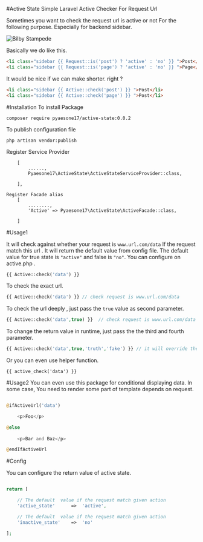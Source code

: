 #Active State
Simple Laravel Active Checker For Request Url

Sometimes you want to check the request url is active or not For the following purpose.
Especially for backend sidebar.

![Bilby Stampede](http://s22.postimg.org/acwm89mf5/Selection_011.png)

Basically we do like this.

```html
<li class="sidebar {{ Request::is('post') ? 'active' : 'no' }} ">Post</li>
<li class="sidebar {{ Request::is('page') ? 'active' : 'no' }} ">Page</li>
```
It would be nice if we can make shorter. right ?
```html
<li class="sidebar {{ Active::check('post') }} ">Post</li>
<li class="sidebar {{ Active::check('page') }} ">Post</li>
```

#Installation
To install Package
```
composer require pyaesone17/active-state:0.0.2
```

To publish configuration file
```
php artisan vendor:publish
```

Register Service Provider

```
	[
	  	......,
      	Pyaesone17\ActiveState\ActiveStateServiceProvider::class,

    ],
```
```
Register Facade alias
	[	
		........,
		'Active' => Pyaesone17\ActiveState\ActiveFacade::class,

	]
```
#Usage1

It will check against  whether your request is `www.url.com/data`
If the request match this url . It will return the default value from config file.
The default value for true state is `"active"` and false is `"no"`. You can configure on active.php .
```php
{{ Active::check('data') }} 
```
To check the exact url.
```php
{{ Active::check('data') }} // check request is www.url.com/data
```

To check the url deeply , just pass the `true` value as second parameter.
```php
{{ Active::check('data',true) }}  // check request is www.url.com/data || www.url.com/data/*
```

To change the return value in runtime, just pass the the third and fourth parameter.

```php
{{ Active::check('data',true,'truth','fake') }} // it will override the value from config file.
```
Or you can even use helper function.
```
{{ active_check('data') }}
```

#Usage2
You can even use this package for conditional displaying data.
In some case, You need to render some part of template depends on request.

```php

@ifActiveUrl('data')

	<p>Foo</p>

@else
	
	<p>Bar and Baz</p>

@endIfActiveUrl

```

#Config

You can configure the return value of active state.

```php

return [

	// The default  value if the request match given action
	'active_state'		=>	'active',

	// The default  value if the request match given action
	'inactive_state'	=>	'no'

];